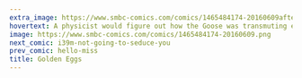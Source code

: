 ```yaml
---
extra_image: https://www.smbc-comics.com/comics/1465484174-20160609after.png
hovertext: A physicist would figure out how the Goose was transmuting elements without getting to a high temperature, then use the trillions of dollars to build a really sweet fleet of quadcopters.
image: https://www.smbc-comics.com/comics/1465484174-20160609.png
next_comic: i39m-not-going-to-seduce-you
prev_comic: hello-miss
title: Golden Eggs
---
```


